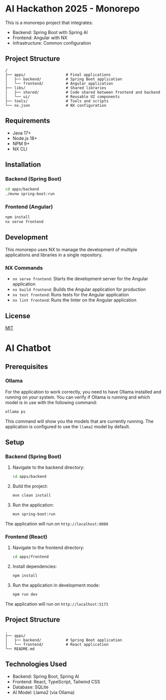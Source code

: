 # AI Hackathon 2025 - Monorepo

This is a monorepo project that integrates:
- Backend: Spring Boot with Spring AI
- Frontend: Angular with NX
- Infrastructure: Common configuration

## Project Structure

```
/
├── apps/                  # Final applications
│   ├── backend/           # Spring Boot application
│   └── frontend/          # Angular application
├── libs/                  # Shared libraries
│   ├── shared/            # Code shared between frontend and backend
│   └── ui/                # Reusable UI components
├── tools/                 # Tools and scripts
└── nx.json                # NX configuration
```

## Requirements

- Java 17+
- Node.js 18+
- NPM 9+
- NX CLI

## Installation

### Backend (Spring Boot)

```bash
cd apps/backend
./mvnw spring-boot:run
```

### Frontend (Angular)

```bash
npm install
nx serve frontend
```

## Development

This monorepo uses NX to manage the development of multiple applications and libraries in a single repository.

### NX Commands

- `nx serve frontend`: Starts the development server for the Angular application
- `nx build frontend`: Builds the Angular application for production
- `nx test frontend`: Runs tests for the Angular application
- `nx lint frontend`: Runs the linter on the Angular application

## License

[MIT](https://choosealicense.com/licenses/mit/)

# AI Chatbot

## Prerequisites

### Ollama
For the application to work correctly, you need to have Ollama installed and running on your system. You can verify if Ollama is running and which model is in use with the following command:

```bash
ollama ps
```

This command will show you the models that are currently running. The application is configured to use the `llama2` model by default.

## Setup

### Backend (Spring Boot)

1. Navigate to the backend directory:
   ```bash
   cd apps/backend
   ```

2. Build the project:
   ```bash
   mvn clean install
   ```

3. Run the application:
   ```bash
   mvn spring-boot:run
   ```

The application will run on `http://localhost:8080`

### Frontend (React)

1. Navigate to the frontend directory:
   ```bash
   cd apps/frontend
   ```

2. Install dependencies:
   ```bash
   npm install
   ```

3. Run the application in development mode:
   ```bash
   npm run dev
   ```

The application will run on `http://localhost:5173`

## Project Structure

```
.
├── apps/
│   ├── backend/           # Spring Boot application
│   └── frontend/          # React application
└── README.md
```

## Technologies Used

- Backend: Spring Boot, Spring AI
- Frontend: React, TypeScript, Tailwind CSS
- Database: SQLite
- AI Model: Llama2 (via Ollama) 